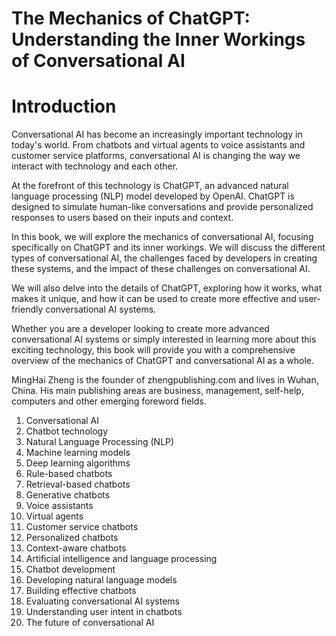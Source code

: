# The Mechanics of ChatGPT: Understanding the Inner Workings of Conversational AI

# Introduction

Conversational AI has become an increasingly important technology in today's world. From chatbots and virtual agents to voice assistants and customer service platforms, conversational AI is changing the way we interact with technology and each other.

At the forefront of this technology is ChatGPT, an advanced natural language processing (NLP) model developed by OpenAI. ChatGPT is designed to simulate human-like conversations and provide personalized responses to users based on their inputs and context.

In this book, we will explore the mechanics of conversational AI, focusing specifically on ChatGPT and its inner workings. We will discuss the different types of conversational AI, the challenges faced by developers in creating these systems, and the impact of these challenges on conversational AI.

We will also delve into the details of ChatGPT, exploring how it works, what makes it unique, and how it can be used to create more effective and user-friendly conversational AI systems.

Whether you are a developer looking to create more advanced conversational AI systems or simply interested in learning more about this exciting technology, this book will provide you with a comprehensive overview of the mechanics of ChatGPT and conversational AI as a whole.

MingHai Zheng is the founder of zhengpublishing.com and lives in Wuhan, China. His main publishing areas are business, management, self-help, computers and other emerging foreword fields.



1. Conversational AI
2. Chatbot technology
3. Natural Language Processing (NLP)
4. Machine learning models
5. Deep learning algorithms
6. Rule-based chatbots
7. Retrieval-based chatbots
8. Generative chatbots
9. Voice assistants
10. Virtual agents
11. Customer service chatbots
12. Personalized chatbots
13. Context-aware chatbots
14. Artificial intelligence and language processing
15. Chatbot development
16. Developing natural language models
17. Building effective chatbots
18. Evaluating conversational AI systems
19. Understanding user intent in chatbots
20. The future of conversational AI



